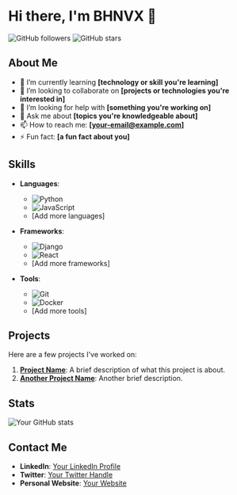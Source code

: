 # Hi there, I'm BHNVX 👋

![GitHub followers](https://img.shields.io/github/followers/bhnvx?label=Follow&style=social)
![GitHub stars](https://img.shields.io/github/stars/bhnvx?affiliations=OWNER%2CCOLLABORATOR&style=social)

## About Me

- 🌱 I’m currently learning **[technology or skill you're learning]**
- 👯 I’m looking to collaborate on **[projects or technologies you're interested in]**
- 🤔 I’m looking for help with **[something you're working on]**
- 💬 Ask me about **[topics you're knowledgeable about]**
- 📫 How to reach me: **[your-email@example.com]**
- ⚡ Fun fact: **[a fun fact about you]**

## Skills

- **Languages**: 
  - ![Python](https://img.shields.io/badge/Python-3776AB?style=for-the-badge&logo=python&logoColor=white)
  - ![JavaScript](https://img.shields.io/badge/JavaScript-F7DF1E?style=for-the-badge&logo=javascript&logoColor=black)
  - [Add more languages]

- **Frameworks**: 
  - ![Django](https://img.shields.io/badge/Django-092E20?style=for-the-badge&logo=django&logoColor=white)
  - ![React](https://img.shields.io/badge/React-61DAFB?style=for-the-badge&logo=react&logoColor=black)
  - [Add more frameworks]

- **Tools**: 
  - ![Git](https://img.shields.io/badge/Git-F05032?style=for-the-badge&logo=git&logoColor=white)
  - ![Docker](https://img.shields.io/badge/Docker-2496ED?style=for-the-badge&logo=docker&logoColor=white)
  - [Add more tools]

## Projects

Here are a few projects I've worked on:

1. **[Project Name](https://github.com/your-github-username/project-name)**: A brief description of what this project is about.
2. **[Another Project Name](https://github.com/your-github-username/another-project-name)**: Another brief description.

## Stats

![Your GitHub stats](https://github-readme-stats.vercel.app/api?username=your-github-username&show_icons=true&theme=radical)

## Contact Me

- **LinkedIn**: [Your LinkedIn Profile](https://www.linkedin.com/in/your-linkedin-username/)
- **Twitter**: [Your Twitter Handle](https://twitter.com/your-twitter-username)
- **Personal Website**: [Your Website](https://www.yourwebsite.com)
